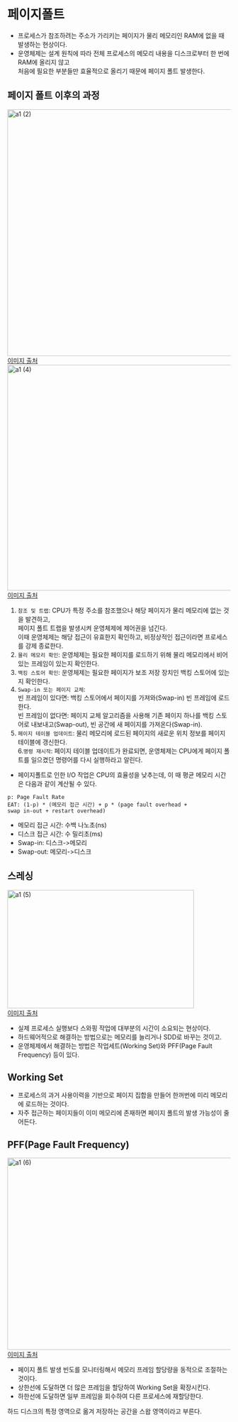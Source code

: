 # 페이지폴트
- 프로세스가 참조하려는 주소가 가리키는 페이지가 물리 메모리인 RAM에 없을 때 발생하는 현상이다. <br>
- 운영체제는 설계 원칙에 따라 전체 프로세스의 메모리 내용을 디스크로부터 한 번에 RAM에 올리지 않고 <br>
처음에 필요한 부분들만 효율적으로 올리기 때문에 페이지 폴트 발생한다. <br>

## 페이지 폴트 이후의 과정
<img width="666" height="556" alt="a1 (2)" src="https://github.com/user-attachments/assets/99beedcf-1e5e-407a-9666-6ecc5d4d718a" /><br>
[이미지 출처](https://dailyheumsi.tistory.com/139)<br>
<img width="994" height="509" alt="a1 (4)" src="https://github.com/user-attachments/assets/b8ca940b-0040-4eb2-bb39-4996989dc36e" /><br>
[이미지 출처](https://blog.skby.net/%EC%8A%A4%EB%A0%88%EC%8B%B1-thrashing/)<br>
1. `참조 및 트랩`: CPU가 특정 주소를 참조했으나 해당 페이지가 물리 메모리에 없는 것을 발견하고, <br>
페이지 폴트 트랩을 발생시켜 운영체제에 제어권을 넘긴다. <br>
이때 운영체제는 해당 접근이 유효한지 확인하고, 비정상적인 접근이라면 프로세스를 강제 종료한다. <br>
2. `물리 메모리 확인`: 운영체제는 필요한 페이지를 로드하기 위해 물리 메모리에서 비어있는 프레임이 있는지 확인한다. <br> 
3. `백킹 스토어 확인`: 운영체제는 필요한 페이지가 보조 저장 장치인 백킹 스토어에 있는지 확인한다. <br>
4. `Swap-in 또는 페이지 교체`:<br>
빈 프레임이 있다면: 백킹 스토어에서 페이지를 가져와(Swap-in) 빈 프레임에 로드한다.<br>
빈 프레임이 없다면: 페이지 교체 알고리즘을 사용해 기존 페이지 하나를 백킹 스토어로 내보내고(Swap-out),
빈 공간에 새 페이지를 가져온다(Swap-in).<br>
5. `페이지 테이블 업데이트`: 물리 메모리에 로드된 페이지의 새로운 위치 정보를 페이지 테이블에 갱신한다.<br>
6.`명령 재시작`: 페이지 테이블 업데이트가 완료되면, 운영체제는 CPU에게 페이지 폴트를 일으켰던 명령어를 다시 실행하라고 알린다.<br>


- 페이지폴트로 인한 I/O 작업은 CPU의 효율성을 낮추는데, 이 때 평균 메모리 시간은 다음과 같이 계산될 수 있다.<br>
```text
p: Page Fault Rate
EAT: (1-p) * (메모리 접근 시간) + p * (page fault overhead +
swap in-out + restart overhead)
  ```

- 메모리 접근 시간: 수백 나노초(ns)
- 디스크 접근 시간: 수 밀리초(ms)
- Swap-in: 디스크->메모리
- Swap-out: 메모리->디스크

## 스레싱
<img width="421" height="267" alt="a1 (5)" src="https://github.com/user-attachments/assets/fcbf0e21-4add-4def-9d81-1ab9721284d5" /><br>
[이미지 출처](https://blog.skby.net/%EC%8A%A4%EB%A0%88%EC%8B%B1-thrashing/)<br>
- 실제 프로세스 실행보다 스와핑 작업에 대부분의 시간이 소요되는 현상이다.
- 하드웨어적으로 해결하는 방법으로는 메모리를 늘리거나 SDD로 바꾸는 것이고.
- 운영체제에서 해결하는 방법은 작업세트(Working Set)와 PFF(Page Fault Frequency) 등이 있다.

## Working Set
- 프로세스의 과거 사용이력을 기반으로 페이지 집합을 만들어 한꺼번에 미리 메모리에 로드하는 것이다.
- 자주 접근하는 페이지들이 이미 메모리에 존재하면 페이지 폴트의 발생 가능성이 줄어든다.

## PFF(Page Fault Frequency)
<img width="989" height="433" alt="a1 (6)" src="https://github.com/user-attachments/assets/6143e356-2f11-4d03-a530-800baab9e3cf" /><br>
[이미지 출처](https://blog.skby.net/%EC%8A%A4%EB%A0%88%EC%8B%B1-thrashing/)<br>
- 페이지 폴트 발생 빈도를 모니터링해서 메모리 프레임 할당량을 동적으로 조절하는 것이다.
- 상한선에 도달하면 더 많은 프레임을 할당하여 Working Set을 확장시킨다.
- 하한선에 도달하면 일부 프레임을 회수하여 다른 프로세스에 재할당한다.
























하드 디스크의 특정 영역으로 옮겨 저장하는 공간을 스왑 영역이라고 부른다. <br>
